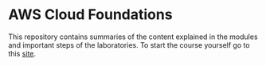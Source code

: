 # AWS Cloud Foundations
This repository contains summaries of the content explained in the modules and important steps of the laboratories. To start the course yourself go to this [site](https://awsacademy.instructure.com/courses/134981).
